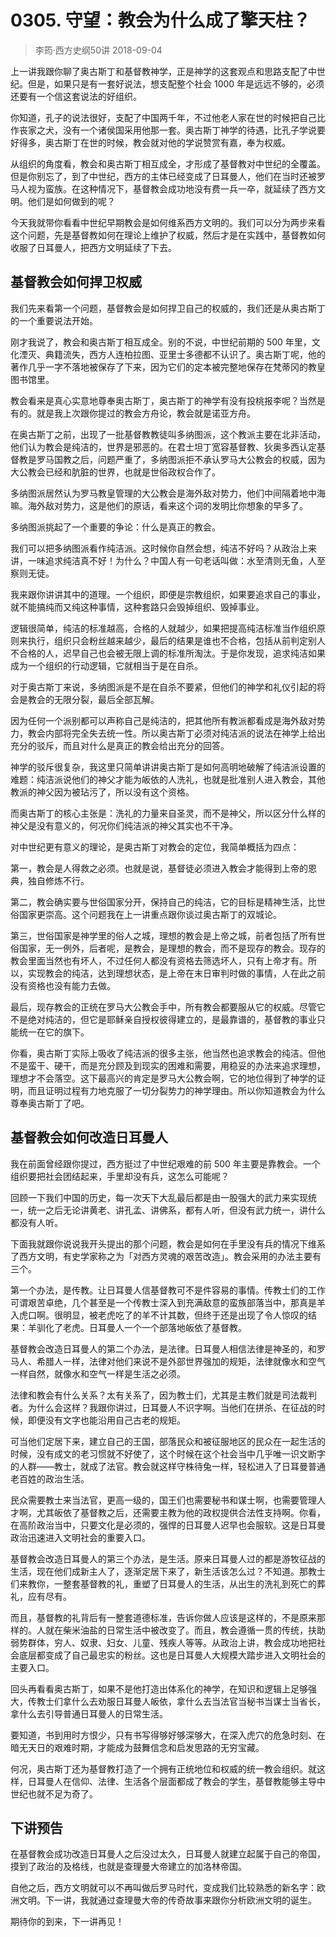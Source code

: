 # 0305. 守望：教会为什么成了擎天柱？
> 李筠·西方史纲50讲
2018-09-04

上一讲我跟你聊了奥古斯丁和基督教神学，正是神学的这套观点和思路支配了中世纪。但是，如果只是有一套好说法，想支配整个社会 1000 年是远远不够的，必须还要有一个信这套说法的好组织。

你知道，孔子的说法很好，支配了中国两千年，不过他老人家在世的时候把自己比作丧家之犬，没有一个诸侯国采用他那一套。奥古斯丁神学的待遇，比孔子学说要好得多，奥古斯丁在世的时候，教会就对他的学说赞赏有嘉，奉为权威。

从组织的角度看，教会和奥古斯丁相互成全，才形成了基督教对中世纪的全覆盖。但是你别忘了，到了中世纪，西方的主体已经变成了日耳曼人，他们在当时还被罗马人视为蛮族。在这种情况下，基督教会成功地没有费一兵一卒，就延续了西方文明。他们是如何做到的呢？

今天我就带你看看中世纪早期教会是如何维系西方文明的。我们可以分为两步来看这个问题，先是基督教如何在理论上维护了权威，然后才是在实践中，基督教如何收服了日耳曼人，把西方文明延续了下去。

## 基督教会如何捍卫权威
我们先来看第一个问题，基督教会是如何捍卫自己的权威的，我们还是从奥古斯丁的一个重要说法开始。

刚才我说了，教会和奥古斯丁相互成全。别的不说，中世纪前期的 500 年里，文化湮灭、典籍流失，西方人连柏拉图、亚里士多德都不认识了。奥古斯丁呢，他的著作几乎一字不落地被保存了下来，因为它们的定本被完整地保存在梵蒂冈的教皇图书馆里。

教会看来是真心实意地尊奉奥古斯丁，奥古斯丁的神学有没有投桃报李呢？当然是有的。就是我上次跟你提过的教会方舟论，教会就是诺亚方舟。

在奥古斯丁之前，出现了一批基督教教徒叫多纳图派，这个教派主要在北非活动，他们认为教会是纯洁的，世界是邪恶的。在君士坦丁宽容基督教、狄奥多西认定基督教是罗马国教之后，问题严重了，多纳图派拒不承认罗马大公教会的权威，因为大公教会已经和肮脏的世界，也就是世俗政权合作了。

多纳图派居然认为罗马教皇管理的大公教会是海外敌对势力，他们中间隔着地中海嘛。海外敌对势力，这是他们的原话，看来这个词的发明比你想象的早多了。

多纳图派挑起了一个重要的争论：什么是真正的教会。

我们可以把多纳图派看作纯洁派。这时候你自然会想，纯洁不好吗？从政治上来讲，一味追求纯洁真不好！为什么？中国人有一句老话叫做：水至清则无鱼，人至察则无徒。

我来跟你讲讲其中的道理。一个组织，即便是宗教组织，如果要追求自己的事业，就不能搞纯而又纯这种事情，这种套路只会毁掉组织、毁掉事业。

逻辑很简单，纯洁的标准越高，合格的人就越少，如果把提高纯洁标准当作组织原则来执行，组织只会粉丝越来越少，最后的结果是谁也不合格，包括从前判定别人不合格的人，迟早自己也会被无限上调的标准所淘汰。于是你发现，追求纯洁如果成为一个组织的行动逻辑，它就相当于是在自杀。

对于奥古斯丁来说，多纳图派是不是在自杀不要紧，但他们的神学和礼仪引起的将会是教会的无限分裂，最后全部瓦解。

因为任何一个派别都可以声称自己是纯洁的，把其他所有教派都看成是海外敌对势力，教会内部将完全失去统一性。所以奥古斯丁必须对纯洁派的说法在神学上给出充分的驳斥，而且对什么是真正的教会给出充分的回答。

神学的驳斥很复杂，我这里只简单讲讲奥古斯丁是如何高明地破解了纯洁派设置的难题：纯洁派说他们的神父才能为皈依的人洗礼，也就是批准别人进入教会，其他教派的神父因为被玷污了，所以没有这个资格。

而奥古斯丁的核心主张是：洗礼的力量来自圣灵，而不是神父，所以区分什么样的神父是没有意义的，何况你们纯洁派的神父其实也不干净。

对中世纪更有意义的理论，是奥古斯丁对教会的定位，我简单概括为四点：

第一，教会是人得救之必须。也就是说，基督徒必须进入教会才能得到上帝的恩典，独自修炼不行。

第二，教会确实要与世俗国家分开，保持自己的纯洁，它的目标是精神生活，比世俗国家更崇高。这个问题我在上一讲重点跟你谈过奥古斯丁的双城论。

第三，世俗国家是神学里的俗人之城，理想的教会是上帝之城，前者包括了所有世俗国家，无一例外，后者呢，是教会，是理想的教会，而不是现存的教会。现存的教会里面当然也有坏人，不过任何人都没有资格去筛选坏人，只有上帝才有。所以，实现教会的纯洁，达到理想状态，是上帝在末日审判时做的事情，人在此之前没有资格也没有能力去做。

最后，现存教会的正统在罗马大公教会手中，所有教会都要服从它的权威。尽管它不是绝对纯洁的，但它是耶稣亲自授权彼得建立的，是最靠谱的，基督教的事业只能统一在它的旗下。

你看，奥古斯丁实际上吸收了纯洁派的很多主张，他当然也追求教会的纯洁。但他不是蛮干、硬干，而是充分顾及到现实的困难和需要，用稳妥的办法来追求理想，理想才不会落空。这下最高兴的肯定是罗马大公教会啊，它的地位得到了神学的证明，而且证明过程有力地克服了一切分裂势力的神学理由。所以你知道教会为什么尊奉奥古斯丁了吧。

## 基督教会如何改造日耳曼人
我在前面曾经跟你提过，西方挺过了中世纪艰难的前 500 年主要是靠教会。一个组织要把社会团结起来，手里却没有兵，这怎么可能呢？

回顾一下我们中国的历史，每一次天下大乱最后都是由一股强大的武力来实现统一，统一之后无论讲黄老、讲孔孟、讲佛系，都有人听，但没有武力统一，讲什么都没有人听。

下面我就跟你说说我开头提出的那个问题，教会是如何在手里没有兵的情况下维系了西方文明，有史学家称之为「对西方灵魂的艰苦改造」。教会采用的办法主要有三个。

第一个办法，是传教。让日耳曼人信基督教可不是件容易的事情。传教士们的工作可谓艰苦卓绝，几个甚至是一个传教士深入到充满敌意的蛮族部落当中，那真是羊入虎口啊。很明显，被老虎吃了的羊不计其数，但终于还是出现了令人惊叹的结果：羊驯化了老虎。日耳曼人一个一个部落地皈依了基督教。

基督教会改造日耳曼人的第二个办法，是法律。日耳曼人相信法律是神圣的，和罗马人、希腊人一样，法律对他们来说不是外部世界强加的规矩，法律就像水和空气一样自然，就像水和空气一样是生活之必须。

法律和教会有什么关系？太有关系了，因为教士们，尤其是主教们就是司法裁判者。为什么会这样？我跟你讲过，日耳曼人不识字啊。当他们在拼杀、在征战的时候，即便没有文字也能沿用自己古老的规矩。

可当他们定居下来，建立自己的王国，部落民众和被征服地区的民众在一起生活的时候，没有成文的老习惯就不好使了，这个时候在这个社会当中几乎唯一识文断字的人群——教士，就成了法官。教会就这样守株待兔一样，轻松进入了日耳曼普通老百姓的政治生活。

民众需要教士来当法官，更高一级的，国王们也需要秘书和谋士啊，也需要管理人才啊，尤其皈依了基督教之后，还需要主教为他的政权提供合法性支持啊。你看，在高阶政治当中，只要文化是必须的，强悍的日耳曼人迟早也会服软。这是日耳曼政治迅速进入文明社会的重要入口。

基督教会改造日耳曼人的第三个办法，是生活。原来日耳曼人过的都是游牧征战的生活，现在他们成新主人了，逐渐定居下来了，新生活该怎么过？不知道。那教士们来教你，一整套基督教的礼，重塑了日耳曼人的生活，从出生的洗礼到死亡的葬礼，应有尽有。

而且，基督教的礼背后有一整套道德标准，告诉你做人应该是这样的，不是原来那样的。人就在柴米油盐的日常生活中被改变了。而且，教会遵循一贯的传统，扶助弱势群体，穷人、奴隶、妇女、儿童、残疾人等等。从政治上讲，教会成功地把社会底层都变成了自己最忠实的粉丝。这也是日耳曼人大规模大踏步进入文明社会的主要入口。

回头再看看奥古斯丁，如果不是他打造出体系化的神学，在知识和逻辑上足够强大，传教士们拿什么去劝服日耳曼人皈依，拿什么去当法官当秘书当谋士当省长，拿什么去引导普通日耳曼人的日常生活。

要知道，书到用时方恨少，只有书写得够好够深够大，在深入虎穴的危急时刻、在暗无天日的艰难时期，才能成为鼓舞信念和启发思路的无穷宝藏。

何况，奥古斯丁还为基督教打造了一个拥有正统地位和权威的统一教会组织。就这样，日耳曼人在信仰、法律、生活各个层面都成了教会的学生，基督教能够主导中世纪也就不足为奇了。

## 下讲预告
在基督教会成功改造日耳曼人之后没过太久，日耳曼人就建立起属于自己的帝国，摸到了政治的及格线，也就是查理曼大帝建立的加洛林帝国。

自他之后，西方文明就可以不再叫做后罗马时代，变成我们比较熟悉的新名字：欧洲文明。下一讲，我就通过查理曼大帝的传奇故事来跟你分析欧洲文明的诞生。

期待你的到来，下一讲再见！